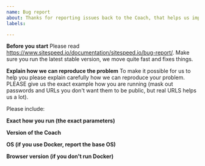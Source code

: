 ```yaml
---
name: Bug report
about: Thanks for reporting issues back to the Coach, that helps us improve!
labels: 

---
```


**Before you start**
Please read https://www.sitespeed.io/documentation/sitespeed.io/bug-report/. Make sure you run the latest stable version, we move quite fast and fixes things.

**Explain how we can reproduce the problem**
To make it possible for us to help you please explain carefully how we can reproduce your problem. PLEASE give us the exact example how you are running (mask out passwords and URLs you don't want them to be public, but real URLS helps us a lot).

Please include:

**Exact how you run (the exact parameters)**

**Version of the Coach**

**OS (if you use Docker, report the base OS)**

**Browser version (if you don't run Docker)**
